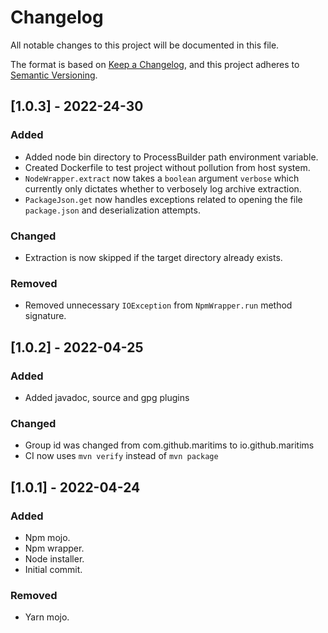 # Changelog
All notable changes to this project will be documented in this file.

The format is based on [Keep a Changelog](https://keepachangelog.com/en/1.0.0/),
and this project adheres to [Semantic Versioning](https://semver.org/spec/v2.0.0.html).

## [1.0.3] - 2022-24-30
### Added
- Added node bin directory to ProcessBuilder path environment variable.
- Created Dockerfile to test project without pollution from host system.
- `NodeWrapper.extract` now takes a `boolean` argument `verbose` which currently only dictates whether to verbosely log archive extraction.
- `PackageJson.get` now handles exceptions related to opening the file `package.json` and deserialization attempts.

### Changed
- Extraction is now skipped if the target directory already exists.

### Removed
- Removed unnecessary `IOException` from `NpmWrapper.run` method signature.

## [1.0.2] - 2022-04-25
### Added
- Added javadoc, source and gpg plugins

### Changed
- Group id was changed from com.github.maritims to io.github.maritims
- CI now uses `mvn verify` instead of `mvn package`

## [1.0.1] - 2022-04-24
### Added
- Npm mojo.
- Npm wrapper.
- Node installer.
- Initial commit.

### Removed
- Yarn mojo.